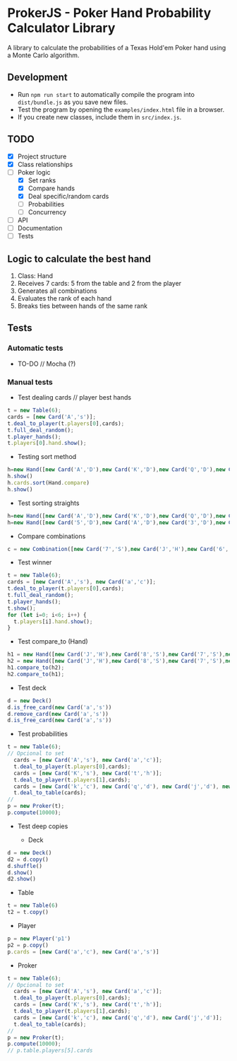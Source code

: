 # ProkerJS - Poker Hand Probability Calculator Library

A library to calculate the probabilities of a Texas Hold'em Poker hand using a Monte Carlo algorithm.

## Development

- Run `npm run start` to automatically compile the program into `dist/bundle.js` as you save new files.
- Test the program by opening the `examples/index.html` file in a browser.
- If you create new classes, include them in `src/index.js`.

## TODO

- [x] Project structure
- [x] Class relationships
- [ ] Poker logic
  - [x] Set ranks
  - [x] Compare hands
  - [x] Deal specific/random cards
  - [ ] Probabilities
  - [ ] Concurrency
- [ ] API
- [ ] Documentation
- [ ] Tests

## Logic to calculate the best hand

1. Class: Hand
2. Receives 7 cards: 5 from the table and 2 from the player
3. Generates all combinations
4. Evaluates the rank of each hand
5. Breaks ties between hands of the same rank

## Tests

### Automatic tests

- TO-DO // Mocha (?)

### Manual tests

- Test dealing cards // player best hands

```js
t = new Table(6);
cards = [new Card('A','s')];
t.deal_to_player(t.players[0],cards);
t.full_deal_random();
t.player_hands();
t.players[0].hand.show();
```

- Testing sort method

```js
h=new Hand([new Card('A','D'),new Card('K','D'),new Card('Q','D'),new Card('J','D'),new Card('T','D')]);
h.show()
h.cards.sort(Hand.compare)
h.show()
```

- Test sorting straights 

```js
h=new Hand([new Card('A','D'),new Card('K','D'),new Card('Q','D'),new Card('J','D'),new Card('T','D')]);
h=new Hand([new Card('5','D'),new Card('A','D'),new Card('3','D'),new Card('2','D'),new Card('4','D')]);
```

- Compare combinations

```js
c = new Combination([new Card('7','S'),new Card('J','H'),new Card('6','C'),new Card('4','C'),new Card('2','D'),new Card('8','S'),new Card('6','')])
```

- Test winner

```js
t = new Table(6);
cards = [new Card('A','s'), new Card('a','c')];
t.deal_to_player(t.players[0],cards);
t.full_deal_random();
t.player_hands();
t.show();
for (let i=0; i<6; i++) {
  t.players[i].hand.show();
}
```

- Test compare_to (Hand)

```js
h1 = new Hand([new Card('J','H'),new Card('8','S'),new Card('7','S'),new Card('6','D'),new Card('6','S')]);
h2 = new Hand([new Card('J','H'),new Card('8','S'),new Card('7','S'),new Card('6','D'),new Card('4','D')]);
h1.compare_to(h2);
h2.compare_to(h1);
```

- Test deck

```js
d = new Deck()
d.is_free_card(new Card('a','s'))
d.remove_card(new Card('a','s'))
d.is_free_card(new Card('a','s'))
```

- Test probabilities

```js
t = new Table(6);
// Opcional to set 
  cards = [new Card('A','s'), new Card('a','c')];
  t.deal_to_player(t.players[0],cards);
  cards = [new Card('K','s'), new Card('t','h')];
  t.deal_to_player(t.players[1],cards);
  cards = [new Card('k','c'), new Card('q','d'), new Card('j','d'), new Card('t','d')];
  t.deal_to_table(cards);
//
p = new Proker(t);
p.compute(10000);
```

- Test deep copies

  - Deck

```js
d = new Deck()
d2 = d.copy()
d.shuffle()
d.show()
d2.show()
```

  - Table

```js
t = new Table(6)
t2 = t.copy()
```

  - Player

```js
p = new Player('p1')
p2 = p.copy()
p.cards = [new Card('a','c'), new Card('a','s')]
```

  - Proker

```js
t = new Table(6);
// Opcional to set 
  cards = [new Card('A','s'), new Card('a','c')];
  t.deal_to_player(t.players[0],cards);
  cards = [new Card('K','s'), new Card('t','h')];
  t.deal_to_player(t.players[1],cards);
  cards = [new Card('k','c'), new Card('q','d'), new Card('j','d')];
  t.deal_to_table(cards);
//
p = new Proker(t);
p.compute(10000);
// p.table.players[5].cards
```